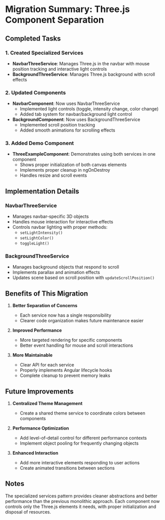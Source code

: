 # Migration Summary: Three.js Component Separation

## Completed Tasks

### 1. Created Specialized Services
- **NavbarThreeService**: Manages Three.js in the navbar with mouse position tracking and interactive light controls
- **BackgroundThreeService**: Manages Three.js background with scroll effects

### 2. Updated Components
- **NavbarComponent**: Now uses NavbarThreeService
  - Implemented light controls (toggle, intensity change, color change)
  - Added tab system for navbar/background light control
- **BackgroundComponent**: Now uses BackgroundThreeService
  - Implemented scroll position tracking
  - Added smooth animations for scrolling effects

### 3. Added Demo Component
- **ThreeExampleComponent**: Demonstrates using both services in one component
  - Shows proper initialization of both canvas elements
  - Implements proper cleanup in ngOnDestroy
  - Handles resize and scroll events

## Implementation Details

### NavbarThreeService
- Manages navbar-specific 3D objects
- Handles mouse interaction for interactive effects
- Controls navbar lighting with proper methods:
  - `setLightIntensity()`
  - `setLightColor()`
  - `toggleLight()`

### BackgroundThreeService
- Manages background objects that respond to scroll
- Implements parallax and animation effects
- Updates scene based on scroll position with `updateScrollPosition()`

## Benefits of This Migration

1. **Better Separation of Concerns**
   - Each service now has a single responsibility
   - Clearer code organization makes future maintenance easier

2. **Improved Performance**
   - More targeted rendering for specific components
   - Better event handling for mouse and scroll interactions

3. **More Maintainable**
   - Clear API for each service
   - Properly implements Angular lifecycle hooks
   - Complete cleanup to prevent memory leaks

## Future Improvements

1. **Centralized Theme Management**
   - Create a shared theme service to coordinate colors between components

2. **Performance Optimization**
   - Add level-of-detail control for different performance contexts
   - Implement object pooling for frequently changing objects

3. **Enhanced Interaction**
   - Add more interactive elements responding to user actions
   - Create animated transitions between sections

## Notes

The specialized services pattern provides cleaner abstractions and better performance than the previous monolithic approach. Each component now controls only the Three.js elements it needs, with proper initialization and disposal of resources.
